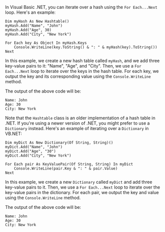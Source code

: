 In Visual Basic .NET, you can iterate over a hash using the `For Each...Next` loop. Here's an example:

```
Dim myHash As New Hashtable()
myHash.Add("Name", "John")
myHash.Add("Age", 30)
myHash.Add("City", "New York")

For Each key As Object In myHash.Keys
    Console.WriteLine(key.ToString() & ": " & myHash(key).ToString())
Next
```

In this example, we create a new hash table called `myHash`, and we add three key-value pairs to it: "Name", "Age", and "City". Then, we use a `For Each...Next` loop to iterate over the keys in the hash table. For each key, we output the key and its corresponding value using the `Console.WriteLine` method.

The output of the above code will be:

```
Name: John
Age: 30
City: New York
```

Note that the `Hashtable` class is an older implementation of a hash table in .NET. If you're using a newer version of .NET, you might prefer to use a `Dictionary` instead. Here's an example of iterating over a `Dictionary` in VB.NET:

```
Dim myDict As New Dictionary(Of String, String)()
myDict.Add("Name", "John")
myDict.Add("Age", "30")
myDict.Add("City", "New York")

For Each pair As KeyValuePair(Of String, String) In myDict
    Console.WriteLine(pair.Key & ": " & pair.Value)
Next
```

In this example, we create a new `Dictionary` called `myDict` and add three key-value pairs to it. Then, we use a `For Each...Next` loop to iterate over the key-value pairs in the dictionary. For each pair, we output the key and value using the `Console.WriteLine` method.

The output of the above code will be:

```
Name: John
Age: 30
City: New York
```
